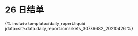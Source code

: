 # 26 日结单

{% include  templates/daily_report.liquid jdata=site.data.daily_report.icmarkets_30786682_20210426 %}